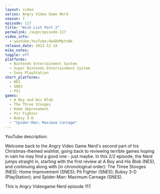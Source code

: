 ```yaml
---
layout: video
series: Angry Video Game Nerd
season: 7
episode: 117
title: "Wish List Part 2"
permalink: /avgn/episode-117
video_info:
  - youtube;YouTube;OwGDVMptn8k
release_date: 2013-12-19
mike_notes:
toggle: off
platforms:
  - Nintendo Entertainment System
  - Super Nintendo Entertainment System
  - Sony PlayStation
short_platforms:
  - NES
  - SNES
  - PS1
games:
  - A Boy and His Blob
  - The Three Stooges
  - Home Improvement
  - Pit Fighter
  - Bubsy 3-D
  - "Spider-Man: Maximum Carnage"
---
```


<p class="yt-description">YouTube description:</p>

Welcome back to the Angry Video Game Nerd's second part of his Christmas-themed wishlist, going back to reviewing terrible games hoping in vain he may find a good one - just maybe. In this 2/2 episode, the Nerd jumps straight in, starting with the first review at A Boy and His Blob (NES), and continuing along with (in chronological order): The Three Stooges (NES); Home Improvement (SNES); Pit Fighter (SNES); Bubsy 3-D (PlayStation); and Spider-Man: Maximum Carnage (SNES). 

This is Angry Videogame Nerd episode 117.